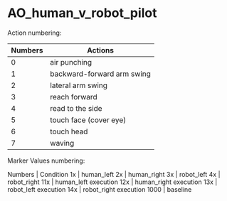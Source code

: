 # AO_human_v_robot_pilot
 

Action numbering: 

Numbers | Actions
--- | ---
0 | air punching
1 | backward-forward arm swing
2 | lateral arm swing
3 | reach forward
4 | read to the side
5 | touch face (cover eye)
6 | touch head
7 | waving

Marker Values numbering:

Numbers | Condition
1x | human_left
2x | human_right
3x | robot_left
4x | robot_right
11x | human_left execution
12x | human_right execution
13x | robot_left execution
14x | robot_right execution
1000 | baseline
